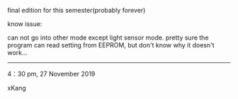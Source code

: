 final edition for this semester(probably forever)

know issue:

can not go into other mode except light sensor mode. pretty sure the program can read setting from EEPROM, but don't know why it doesn't work...

---
4：30 pm, 27 November 2019

xKang 
